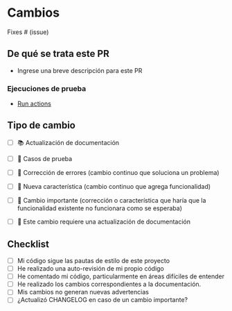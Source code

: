 # Cambios
<!-- Incluya un resumen del cambio y qué problema se solucionó. -->
<!-- Incluya también la motivación y el contexto pertinentes. -->
<!-- Enumere las dependencias necesarias para este cambio. -->

Fixes # (issue)


## De qué se trata este PR

- Ingrese una breve descripción para este PR


### Ejecuciones de prueba

- [Run actions](<https://github.com/danieljesussp/danieljsaldana-portfolio/actions/runs/${{githubrun_number }}>)


## Tipo de cambio
<!-- Elimine las opciones que no sean relevantes. -->
- [ ] 📚 Actualización de documentación
- [ ] 🧪 Casos de prueba
- [ ] 🐞 Corrección de errores (cambio continuo que soluciona un problema)
- [ ] 🔬 Nueva característica (cambio continuo que agrega funcionalidad)
- [ ] 🚨 Cambio importante (corrección o característica que haría que la funcionalidad existente no funcionara como se esperaba)
- [ ] 📝 Este cambio requiere una actualización de documentación


## Checklist

- [ ] Mi código sigue las pautas de estilo de este proyecto
- [ ] He realizado una auto-revisión de mi propio código
- [ ] He comentado mi código, particularmente en áreas difíciles de entender
- [ ] He realizado los cambios correspondientes a la documentación.
- [ ] Mis cambios no generan nuevas advertencias
- [ ] ¿Actualizó CHANGELOG en caso de un cambio importante?